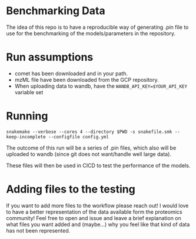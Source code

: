 
# Benchmarking Data

The idea of this repo is to have a reproducible way of generating .pin file to use
for the benchmarking of the models/parameters in the repository.

# Run assumptions

- comet has been downloaded and in your path.
- mzML file have been downloaded from the GCP repository.
- When uploading data to wandb, have the `WANDB_API_KEY=$YOUR_API_KEY` variable set

# Running

```
snakemake --verbose --cores 4 --directory $PWD -s snakefile.smk --keep-incomplete --configfile config.yml
```

The outcome of this run will be a series of .pin files, which also will be uploaded
to wandb (since git does not want/handle well large data).

These files will then be used in CICD to test the performance of the models.

# Adding files to the testing

If you want to add more files to the workflow please reach out! I would love to have
a better representation of the data available form the proteomics community!
Feel free to open and issue and leave a brief explanation on what files you want added
and (maybe...) why you feel like that kind of data has not been represented.
